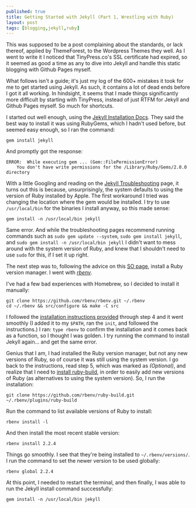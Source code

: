 ```yaml
---
published: true
title: Getting Started with Jekyll (Part 1, Wrestling with Ruby)
layout: post
tags: [blogging,jekyll,ruby]
---
```

This was supposed to be a post complaining about the standards, or lack thereof, applied by ThemeForest, to the Wordpress Themes they well. As I went to write it I noticed that TinyPress.co's SSL certificate had expired, so it seemed as good a time as any to dive into Jekyll and handle this static blogging with Github Pages myself.

What follows isn't a guide; it's just my log of the 600+ mistakes it took for me to get started using Jekyll. As such, it contains a lot of dead ends before I got it all working. In hindsight, it seems that I made things significantly more difficult by starting with TinyPress, instead of just RTFM for Jekyll and Github Pages myself. So much for shortcuts.

I started out well enough, using the [Jekyll Installation Docs](http://jekyllrb.com/docs/installation/). They said the best way to install it was using RubyGems, which I hadn't used before, but seemed easy enough, so I ran the command:

	gem install jekyll

And promptly got the response:

	ERROR:  While executing gem ... (Gem::FilePermissionError)
    	You don't have write permissions for the /Library/Ruby/Gems/2.0.0 directory

With a little Googling and reading on the [Jekyll Troubleshooting](http://jekyllrb.com/docs/troubleshooting/) page, it turns out this is because, unsurprisingly, the system defaults to using the version of Ruby installed by Apple. The first workaround I tried was changing the location where the gem would be installed. I try to use `/usr/local/bin` for the binaries I install anyway, so this made sense:

	gem install -n /usr/local/bin jekyll

Same error. And while the troubleshooting pages recommend running commands such as `sudo gem update --system`, `sudo gem install jekyll`, and `sudo gem install -n /usr/local/bin jekyll` I didn't want to mess around with the system version of Ruby, and knew that I shouldn't need to use `sudo` for this, if I set it up right.

The next step was to, following the advice on this [SO page](http://stackoverflow.com/questions/14607193/installing-gem-or-updating-rubygems-fails-with-permissions-error), install a Ruby version manager. I went with [*rbenv*](https://github.com/rbenv/rbenv).

I've had a few bad experiences with Homebrew, so I decided to install it manually:

	git clone https://github.com/rbenv/rbenv.git ~/.rbenv
	cd ~/.rbenv && src/configure && make -C src

I followed the [installation instructions provided](https://github.com/rbenv/rbenv#installation) through step 4 and it went smoothly (I added it to my `$PATH`, ran the `init`, and followed the instructions.) I ran: `type rbenv` to confirm the installation and it comes back as a function, so I thought I was golden. I try running the command to install Jekyll again... and get the same error.

Genius that I am, I had installed the Ruby version manager, but not any new versions of Ruby, so of course it was still using the system version. I go back to the instructions, read step 5, which was marked as *(Optional)*, and realize that I need to [install ruby-build](https://github.com/rbenv/ruby-build#readme), in order to easily add new versions of Ruby (as alternatives to using the system version). So, I run the installation:

	git clone https://github.com/rbenv/ruby-build.git ~/.rbenv/plugins/ruby-build

Run the command to list available versions of Ruby to install:

	rbenv install -l

And then install the most recent stable version:

	rbenv install 2.2.4

Things go smoothly. I see that they're being installed to `~/.rbenv/versions/`. I run the command to set the newer version to be used globally:

	rbenv global 2.2.4

At this point, I needed to restart the terminal, and then finally, I was able to run the Jekyll install command successfully:

	gem install -n /usr/local/bin jekyll
